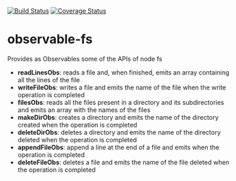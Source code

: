 [![Build Status](https://travis-ci.org/EnricoPicci/observable-fs.svg?branch=master)](https://travis-ci.org/EnricoPicci/observable-fs)
[![Coverage Status](https://coveralls.io/repos/github/EnricoPicci/observable-fs/badge.svg?branch=master)](https://coveralls.io/github/EnricoPicci/observable-fs?branch=master)

# observable-fs
Provides as Observables some of the APIs of node fs

- **readLinesObs**: reads a file and, when finished, emits an array containing all the lines of the file
- **writeFileObs**: writes a file and emits the name of the file when the write operation is completed
- **filesObs**: reads all the files present in a directory and its subdirectories and emits an array with the names of the files
- **makeDirObs**: creates a directory and emits the name of the directory created when the operation is completed
- **deleteDirObs**: deletes a directory and emits the name of the directory deleted when the operation is completed
- **appendFileObs**: append a line at the end of a file and emits when the operation is completed
- **deleteFileObs**: deletes a file and emits the name of the file deleted when the operation is completed
